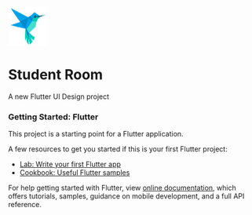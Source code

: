 <a href="https://github.com/muhmmadafin/student_room">
    <img src="images/pngwing.com.png" alt="Logo" width="80" height="80">
 </a>
 
# Student Room

A new Flutter UI Design project 

### Getting Started: Flutter

This project is a starting point for a Flutter application.

A few resources to get you started if this is your first Flutter project:

- [Lab: Write your first Flutter app](https://flutter.dev/docs/get-started/codelab)
- [Cookbook: Useful Flutter samples](https://flutter.dev/docs/cookbook)

For help getting started with Flutter, view
[online documentation](https://flutter.dev/docs), which offers tutorials,
samples, guidance on mobile development, and a full API reference.
